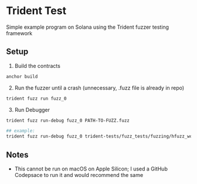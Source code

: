 # Trident Test
Simple example program on Solana using the Trident fuzzer testing framework 

## Setup
1. Build the contracts
```bash
anchor build
```

2. Run the fuzzer until a crash (unnecessary, .fuzz file is already in repo) 
```bash
trident fuzz run fuzz_0
```

3. Run Debugger
```bash
trident fuzz run-debug fuzz_0 PATH-TO-FUZZ.fuzz

## example:
trident fuzz run-debug fuzz_0 trident-tests/fuzz_tests/fuzzing/hfuzz_workspace/fuzz_0/SIGABRT.PC.7ffff7c7100b.STACK.1bd25de105.CODE.-6.ADDR.0.INSTR.mov____0x108(%rsp),%rax.fuzz
```

## Notes
- This cannot be run on macOS on Apple Silicon; I used a GitHub Codepsace to run it and would recommend the same
